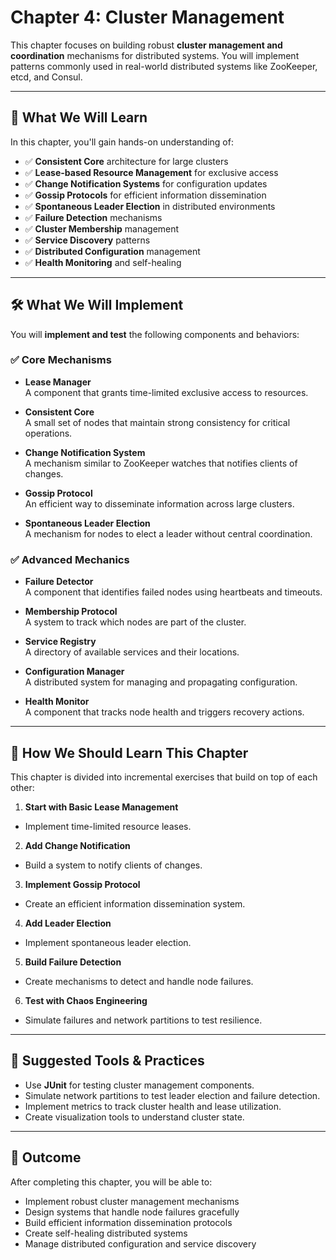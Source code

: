 # Chapter 4: Cluster Management

This chapter focuses on building robust **cluster management and coordination** mechanisms for distributed systems. You will implement patterns commonly used in real-world distributed systems like ZooKeeper, etcd, and Consul.

---

## 🎯 What We Will Learn

In this chapter, you'll gain hands-on understanding of:

- ✅ **Consistent Core** architecture for large clusters
- ✅ **Lease-based Resource Management** for exclusive access
- ✅ **Change Notification Systems** for configuration updates
- ✅ **Gossip Protocols** for efficient information dissemination
- ✅ **Spontaneous Leader Election** in distributed environments
- ✅ **Failure Detection** mechanisms
- ✅ **Cluster Membership** management
- ✅ **Service Discovery** patterns
- ✅ **Distributed Configuration** management
- ✅ **Health Monitoring** and self-healing

---

## 🛠 What We Will Implement

You will **implement and test** the following components and behaviors:

### ✅ Core Mechanisms

- **Lease Manager**  
  A component that grants time-limited exclusive access to resources.

- **Consistent Core**  
  A small set of nodes that maintain strong consistency for critical operations.

- **Change Notification System**  
  A mechanism similar to ZooKeeper watches that notifies clients of changes.

- **Gossip Protocol**  
  An efficient way to disseminate information across large clusters.

- **Spontaneous Leader Election**  
  A mechanism for nodes to elect a leader without central coordination.

### ✅ Advanced Mechanics

- **Failure Detector**  
  A component that identifies failed nodes using heartbeats and timeouts.

- **Membership Protocol**  
  A system to track which nodes are part of the cluster.

- **Service Registry**  
  A directory of available services and their locations.

- **Configuration Manager**  
  A distributed system for managing and propagating configuration.

- **Health Monitor**  
  A component that tracks node health and triggers recovery actions.

---

## 📘 How We Should Learn This Chapter

This chapter is divided into incremental exercises that build on top of each other:

1. **Start with Basic Lease Management**
  - Implement time-limited resource leases.

2. **Add Change Notification**
  - Build a system to notify clients of changes.

3. **Implement Gossip Protocol**
  - Create an efficient information dissemination system.

4. **Add Leader Election**
  - Implement spontaneous leader election.

5. **Build Failure Detection**
  - Create mechanisms to detect and handle node failures.

6. **Test with Chaos Engineering**
  - Simulate failures and network partitions to test resilience.

---

## 🧪 Suggested Tools & Practices

- Use **JUnit** for testing cluster management components.
- Simulate network partitions to test leader election and failure detection.
- Implement metrics to track cluster health and lease utilization.
- Create visualization tools to understand cluster state.

---

## 🚀 Outcome

After completing this chapter, you will be able to:

- Implement robust cluster management mechanisms
- Design systems that handle node failures gracefully
- Build efficient information dissemination protocols
- Create self-healing distributed systems
- Manage distributed configuration and service discovery

